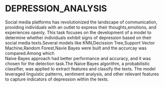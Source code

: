 # DEPRESSION_ANALYSIS
Social media platforms has revolutionized the landscape of communication, providing individuals with an outlet to express their thoughts,emotions,
and experiences openly. This task focuses on the development of a model to determine whether individuals exhibit signs of depression based on
their social media texts.Several models like KNN,Decission Tree,Support Vector Machine,Random Forest,Navie Bayes were built and the accurcay was compared.Among which  
Naive Bayes approach had better  performance and accuracy,  and it  was chosen for the detection task.The Naive
Bayes algorithm, a probabilistic classifier, was applied to extract features and classify the texts. The model leveraged linguistic patterns, sentiment
analysis, and other relevant features to capture indicators of depression within the texts.
